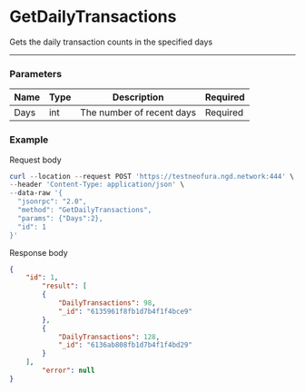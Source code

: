 # GetDailyTransactions
Gets the daily transaction counts in the specified days
<hr>

### Parameters

|    Name    | Type | Description | Required |
| ---------- | --- |    ------    | ---- |
| Days       | int|  The number of recent days| Required |



### Example

Request body

```powershell
curl --location --request POST 'https://testneofura.ngd.network:444' \
--header 'Content-Type: application/json' \
--data-raw '{
  "jsonrpc": "2.0",
  "method": "GetDailyTransactions",
  "params": {"Days":2},
  "id": 1
}'
```

Response body

```json
{
    "id": 1,
        "result": [
        {
            "DailyTransactions": 98,
            "_id": "6135961f8fb1d7b4f1f4bce9"
        },
        {
            "DailyTransactions": 128,
            "_id": "6136ab808fb1d7b4f1f4bd29"
        }
    ],
        "error": null
}
```
